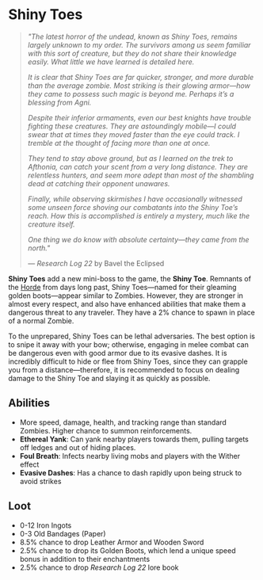 # Shiny Toes

> *"The latest horror of the undead, known as Shiny Toes, remains largely unknown to my order. The survivors among us seem familiar with this sort of creature, but they do not share their knowledge easily. What little we have learned is detailed here.*
> 
> *It is clear that Shiny Toes are far quicker, stronger, and more durable than the average zombie. Most striking is their glowing armor—how they came to possess such magic is beyond me. Perhaps it’s a blessing from Agni.*
> 
> *Despite their inferior armaments, even our best knights have trouble fighting these creatures. They are astoundingly mobile—I could swear that at times they moved faster than the eye could track. I tremble at the thought of facing more than one at once.*
> 
> *They tend to stay above ground, but as I learned on the trek to Afthonia, can catch your scent from a very long distance. They are relentless hunters, and seem more adept than most of the shambling dead at catching their opponent unawares.*
> 
> *Finally, while observing skirmishes I have occasionally witnessed some unseen force shoving our combatants into the Shiny Toe’s reach. How this is accomplished is entirely a mystery, much like the creature itself.*
> 
> *One thing we do know with absolute certainty—they came from the north."*
> 
> — *Research Log 22* by Bavel the Eclipsed

**Shiny Toes** add a new mini-boss to the game, the **Shiny Toe**. Remnants of the [Horde](https://wiki.shotbow.net/MineZ_Mobs) from days long past, Shiny Toes—named for their gleaming golden boots—appear similar to Zombies. However, they are stronger in almost every respect, and also have enhanced abilities that make them a dangerous threat to any traveler. They have a 2% chance to spawn in place of a normal Zombie.

To the unprepared, Shiny Toes can be lethal adversaries. The best option is to snipe it away with your bow; otherwise, engaging in melee combat can be dangerous even with good armor due to its evasive dashes. It is incredibly difficult to hide or flee from Shiny Toes, since they can grapple you from a distance—therefore, it is recommended to focus on dealing damage to the Shiny Toe and slaying it as quickly as possible.

## Abilities

* More speed, damage, health, and tracking range than standard Zombies. Higher chance to summon reinforcements.
* **Ethereal Yank**: Can yank nearby players towards them, pulling targets off ledges and out of hiding places.
* **Foul Breath**: Infects nearby living mobs and players with the Wither effect
* **Evasive Dashes**: Has a chance to dash rapidly upon being struck to avoid strikes

## Loot

* 0-12 Iron Ingots
* 0-3 Old Bandages (Paper)
* 8.5% chance to drop Leather Armor and Wooden Sword
* 2.5% chance to drop its Golden Boots, which lend a unique speed bonus in addition to their enchantments
* 2.5% chance to drop *Research Log 22* lore book

